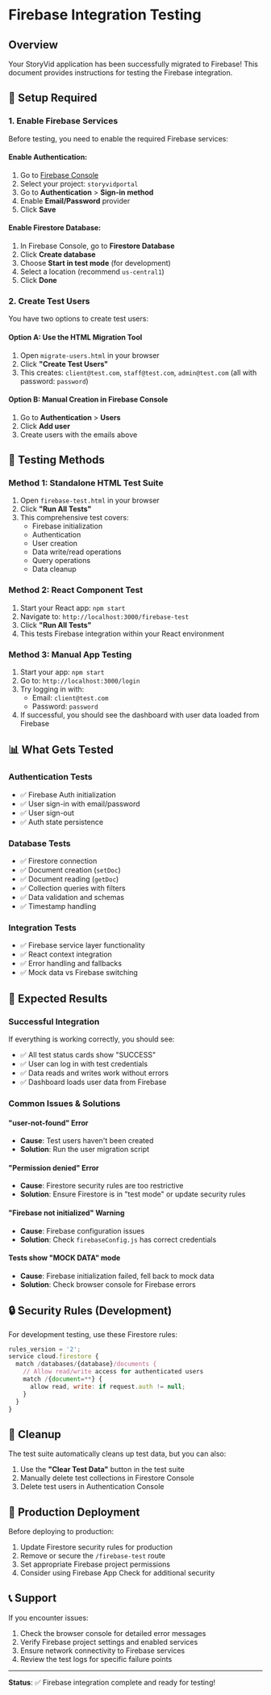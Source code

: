 # Firebase Integration Testing

## Overview
Your StoryVid application has been successfully migrated to Firebase! This document provides instructions for testing the Firebase integration.

## 🔧 Setup Required

### 1. Enable Firebase Services
Before testing, you need to enable the required Firebase services:

#### Enable Authentication:
1. Go to [Firebase Console](https://console.firebase.google.com/)
2. Select your project: `storyvidportal`
3. Go to **Authentication** > **Sign-in method**
4. Enable **Email/Password** provider
5. Click **Save**

#### Enable Firestore Database:
1. In Firebase Console, go to **Firestore Database**
2. Click **Create database**
3. Choose **Start in test mode** (for development)
4. Select a location (recommend `us-central1`)
5. Click **Done**

### 2. Create Test Users
You have two options to create test users:

#### Option A: Use the HTML Migration Tool
1. Open `migrate-users.html` in your browser
2. Click **"Create Test Users"**
3. This creates: `client@test.com`, `staff@test.com`, `admin@test.com` (all with password: `password`)

#### Option B: Manual Creation in Firebase Console
1. Go to **Authentication** > **Users**
2. Click **Add user**
3. Create users with the emails above

## 🧪 Testing Methods

### Method 1: Standalone HTML Test Suite
1. Open `firebase-test.html` in your browser
2. Click **"Run All Tests"**
3. This comprehensive test covers:
   - Firebase initialization
   - Authentication
   - User creation
   - Data write/read operations
   - Query operations
   - Data cleanup

### Method 2: React Component Test
1. Start your React app: `npm start`
2. Navigate to: `http://localhost:3000/firebase-test`
3. Click **"Run All Tests"**
4. This tests Firebase integration within your React environment

### Method 3: Manual App Testing
1. Start your app: `npm start`
2. Go to: `http://localhost:3000/login`
3. Try logging in with:
   - Email: `client@test.com`
   - Password: `password`
4. If successful, you should see the dashboard with user data loaded from Firebase

## 📊 What Gets Tested

### Authentication Tests
- ✅ Firebase Auth initialization
- ✅ User sign-in with email/password
- ✅ User sign-out
- ✅ Auth state persistence

### Database Tests
- ✅ Firestore connection
- ✅ Document creation (`setDoc`)
- ✅ Document reading (`getDoc`)
- ✅ Collection queries with filters
- ✅ Data validation and schemas
- ✅ Timestamp handling

### Integration Tests
- ✅ Firebase service layer functionality
- ✅ React context integration
- ✅ Error handling and fallbacks
- ✅ Mock data vs Firebase switching

## 🎯 Expected Results

### Successful Integration
If everything is working correctly, you should see:
- ✅ All test status cards show "SUCCESS"
- ✅ User can log in with test credentials
- ✅ Data reads and writes work without errors
- ✅ Dashboard loads user data from Firebase

### Common Issues & Solutions

#### "user-not-found" Error
- **Cause**: Test users haven't been created
- **Solution**: Run the user migration script

#### "Permission denied" Error
- **Cause**: Firestore security rules are too restrictive
- **Solution**: Ensure Firestore is in "test mode" or update security rules

#### "Firebase not initialized" Warning
- **Cause**: Firebase configuration issues
- **Solution**: Check `firebaseConfig.js` has correct credentials

#### Tests show "MOCK DATA" mode
- **Cause**: Firebase initialization failed, fell back to mock data
- **Solution**: Check browser console for Firebase errors

## 🔒 Security Rules (Development)

For development testing, use these Firestore rules:
```javascript
rules_version = '2';
service cloud.firestore {
  match /databases/{database}/documents {
    // Allow read/write access for authenticated users
    match /{document=**} {
      allow read, write: if request.auth != null;
    }
  }
}
```

## 🧹 Cleanup

The test suite automatically cleans up test data, but you can also:
1. Use the **"Clear Test Data"** button in the test suite
2. Manually delete test collections in Firestore Console
3. Delete test users in Authentication Console

## 🚀 Production Deployment

Before deploying to production:
1. Update Firestore security rules for production
2. Remove or secure the `/firebase-test` route
3. Set appropriate Firebase project permissions
4. Consider using Firebase App Check for additional security

## 📞 Support

If you encounter issues:
1. Check the browser console for detailed error messages
2. Verify Firebase project settings and enabled services
3. Ensure network connectivity to Firebase services
4. Review the test logs for specific failure points

---

**Status**: ✅ Firebase integration complete and ready for testing!